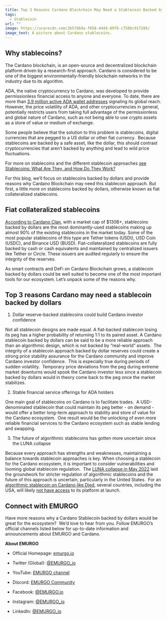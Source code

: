 ```yaml
---
title: Top 3 Reasons Cardano Blockchain May Need a Stablecoin Backed by Dollars
tags:
  - Stablecoin
url: ""
image: https://ucarecdn.com/2b57db9a-f058-44d4-8976-c750bc917286/
image_text: A picture about Cardano stablecoins.
---
```


## Why stablecoins?

The Cardano blockchain, is an open-source and decentralized blockchain platform driven by a research-first approach. Cardano is considered to be one of the biggest environmentally-friendly blockchain networks in the industry due to its algorithm.

ADA, the native cryptocurrency to Cardano, was developed to provide permissionless financial access to anyone and everyone. To date, there are more than [3.9 million active ADA wallet addresses](https://messari.io/asset/cardano/metrics/all) signaling its global reach. However, the price volatility of ADA, and other cryptocurrencies in general, potentially restricts users from taking full advantage of the permissionless and global nature of Cardano, such as not being able to use crypto assets as a store of value or medium of exchange.

Some people believe that the solution to this problem is stablecoins, digital currencies that are pegged to a US dollar or other fiat currency.  Because stablecoins are backed by a safe asset, like the dollar, this should contrast cryptocurrencies that aren’t backed by anything and lead to wild price fluctuations. 

For more on stablecoins and the different stablecoin approaches [see Stablecoins: What Are They, and How Do They Work?](https://cardanoclan.com/news/stablecoins-what-are-they-and-how-do-they-work)

For this blog, we’ll focus on stablecoins backed by dollars and provide reasons why Cardano Blockchain may need this stablecoin approach. But first, a little more on stablecoins backed by dollars, otherwise known as fiat collateralized stablecoins.

## Fiat collateralized stablecoins

[According to Cardano Clan](https://cardanoclan.com/news/stablecoins-what-are-they-and-how-do-they-work), with a market cap of $130B+, stablecoins backed by dollars are the most dominantly-used stablecoins making up almost 90% of the existing stablecoins in the market today. Some of the most popular stablecoins of this type are Tether tokens (USDt), USD Coin (USDC), and Binance USD (BUSD). Fiat-collateralized stablecoins are fully backed by cash or cash equivalents and maintained by centralized issuers like Tether or Circle. These issuers are audited regularly to ensure the integrity of the reserves.

As smart contracts and DeFi on Cardano Blockchain grows, a stablecoin backed by dollars could be well suited to become one of the most important tools for our ecosystem. Let’s unpack some of the reasons why.

## Top 3 reasons Cardano may need a stablecoin backed by dollars

1.  Dollar reserve-backed stablecoins could build Cardano investor confidence 
    

Not all stablecoin designs are made equal. A fiat-backed stablecoin losing its peg has a higher probability of returning 1:1 to its paired asset. A Cardano stablecoin backed by dollars can be said to be a more reliable approach than an algorithmic design, which is not backed by “real-world” assets.  The integrity of a stablecoin approach backed by dollar reserves could create a strong price stability assurance for the Cardano community and improve Cardano investor confidence.  This is especially true during periods of sudden volatility.  Temporary price deviations from the peg during extreme market downturns would spook the Cardano investor less since a stablecoin backed by dollars would in theory come back to the peg once the market stabilizes.  

2.  Stable financial service offerings for ADA holders
    

One main goal of stablecoins on Cardano is to facilitate trades.  A USD-denominated stablecoin that could maintain its peg better - on demand - would offer a better long-term approach to stability and store of value for the Cardano ecosystem.  One result would be the unlocking of even more reliable financial services to the Cardano ecosystem such as stable lending and swapping.

3.  The future of algorithmic stablecoins has gotten more uncertain since the LUNA collapse
    

Because every approach has strengths and weaknesses, maintaining a balance towards stablecoin approaches is key. When choosing a stablecoin for the Cardano ecosystem, it is important to consider vulnerabilities and looming global stablecoin regulation.  The [LUNA collapse in May 2022](https://cointelegraph.com/news/breaking-terra-blockchain-officially-halted-following-luna-price-collapse) laid the groundwork for stricter regulation of algorithmic stablecoins and the future of this approach is uncertain, particularly in the United States.  For an [algorithmic stablecoin on Cardano like Djed](https://www.cardanocube.io/projects/djed), several countries, including the USA, will likely [not have access](https://cotinetwork.medium.com/djed-frequently-asked-questions-f636735be76) to its platform at launch. 

## Connect with EMURGO 

Have more reasons why a Cardano Stablecoin backed by dollars would be great for the ecosystem?  We’d love to hear from you. Follow EMURGO’s official channels listed below for up-to-date information and announcements about EMURGO and Cardano.

**About EMURGO**

*   Official Homepage: [emurgo.io](//emurgo.io)
    
*   Twitter (Global): [@EMURGO\_io](https://twitter.com/emurgo_io)
    
*   YouTube: [EMURGO channel](https://www.youtube.com/channel/UCgFQ0hHuPO1QDcyP6t9KZTQ)
    
*   Discord: [EMURGO Community](https://discord.com/invite/AWEp2SG437)
    
*   Facebook: [@](https://www.facebook.com/emurgo.io/)[EMURGO.io](//EMURGO.io)
    
*   Instagram: [@EMURGO\_io](https://www.instagram.com/emurgo_io/)
    
*   LinkedIn: [@EMURGO\_io](https://www.linkedin.com/company/emurgo_io/)
